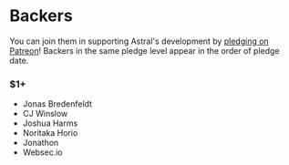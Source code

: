 # Backers

You can join them in supporting Astral's development by [pledging on Patreon](https://www.patreon.com/syropian)! Backers in the same pledge level appear in the order of pledge date.

### $1+

- Jonas Bredenfeldt
- CJ Winslow
- Joshua Harms
- Noritaka Horio
- Jonathon
- Websec.io
